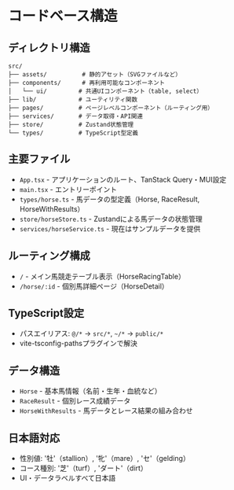 # コードベース構造

## ディレクトリ構造
```
src/
├── assets/          # 静的アセット（SVGファイルなど）
├── components/      # 再利用可能なコンポーネント
│   └── ui/         # 共通UIコンポーネント（table, select）
├── lib/            # ユーティリティ関数
├── pages/          # ページレベルコンポーネント（ルーティング用）
├── services/       # データ取得・API関連
├── store/          # Zustand状態管理
└── types/          # TypeScript型定義
```

## 主要ファイル
- `App.tsx` - アプリケーションのルート、TanStack Query・MUI設定
- `main.tsx` - エントリーポイント
- `types/horse.ts` - 馬データの型定義（Horse, RaceResult, HorseWithResults）
- `store/horseStore.ts` - Zustandによる馬データの状態管理
- `services/horseService.ts` - 現在はサンプルデータを提供

## ルーティング構成
- `/` - メイン馬競走テーブル表示（HorseRacingTable）
- `/horse/:id` - 個別馬詳細ページ（HorseDetail）

## TypeScript設定
- パスエイリアス: `@/*` → `src/*`, `~/*` → `public/*`
- vite-tsconfig-pathsプラグインで解決

## データ構造
- `Horse` - 基本馬情報（名前・生年・血統など）
- `RaceResult` - 個別レース成績データ
- `HorseWithResults` - 馬データとレース結果の組み合わせ

## 日本語対応
- 性別値: '牡'（stallion）, '牝'（mare）, 'セ'（gelding）
- コース種別: '芝'（turf）, 'ダート'（dirt）
- UI・データラベルすべて日本語